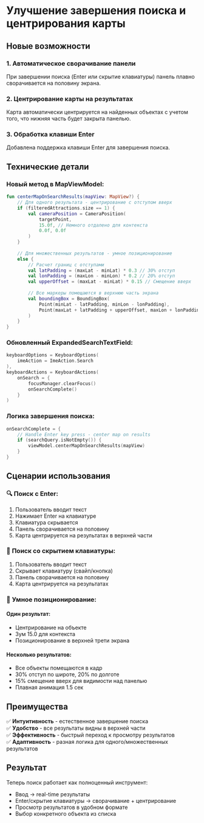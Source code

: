 # Улучшение завершения поиска и центрирования карты

## Новые возможности

### 1. **Автоматическое сворачивание панели**
При завершении поиска (Enter или скрытие клавиатуры) панель плавно сворачивается на половину экрана.

### 2. **Центрирование карты на результатах**
Карта автоматически центрируется на найденных объектах с учетом того, что нижняя часть будет закрыта панелью.

### 3. **Обработка клавиши Enter**
Добавлена поддержка клавиши Enter для завершения поиска.

## Технические детали

### Новый метод в MapViewModel:
```kotlin
fun centerMapOnSearchResults(mapView: MapView?) {
    // Для одного результата - центрирование с отступом вверх
    if (filteredAttractions.size == 1) {
        val cameraPosition = CameraPosition(
            targetPoint,
            15.0f, // Немного отдалено для контекста
            0.0f, 0.0f
        )
    }
    
    // Для множественных результатов - умное позиционирование
    else {
        // Расчет границ с отступами
        val latPadding = (maxLat - minLat) * 0.3 // 30% отступ
        val lonPadding = (maxLon - minLon) * 0.2 // 20% отступ
        val upperOffset = (maxLat - minLat) * 0.15 // Смещение вверх
        
        // Все маркеры помещаются в верхнюю часть экрана
        val boundingBox = BoundingBox(
            Point(minLat - latPadding, minLon - lonPadding),
            Point(maxLat + latPadding + upperOffset, maxLon + lonPadding)
        )
    }
}
```

### Обновленный ExpandedSearchTextField:
```kotlin
keyboardOptions = KeyboardOptions(
    imeAction = ImeAction.Search
),
keyboardActions = KeyboardActions(
    onSearch = {
        focusManager.clearFocus()
        onSearchComplete()
    }
)
```

### Логика завершения поиска:
```kotlin
onSearchComplete = {
    // Handle Enter key press - center map on results
    if (searchQuery.isNotEmpty()) {
        viewModel.centerMapOnSearchResults(mapView)
    }
}
```

## Сценарии использования

### 🔍 **Поиск с Enter:**
1. Пользователь вводит текст
2. Нажимает Enter на клавиатуре
3. Клавиатура скрывается
4. Панель сворачивается на половину
5. Карта центрируется на результатах в верхней части

### 📱 **Поиск со скрытием клавиатуры:**
1. Пользователь вводит текст
2. Скрывает клавиатуру (свайп/кнопка)
3. Панель сворачивается на половину
4. Карта центрируется на результатах

### 🎯 **Умное позиционирование:**

#### Один результат:
- Центрирование на объекте
- Зум 15.0 для контекста
- Позиционирование в верхней трети экрана

#### Несколько результатов:
- Все объекты помещаются в кадр
- 30% отступ по широте, 20% по долготе
- 15% смещение вверх для видимости над панелью
- Плавная анимация 1.5 сек

## Преимущества

✅ **Интуитивность** - естественное завершение поиска  
✅ **Удобство** - все результаты видны в верхней части  
✅ **Эффективность** - быстрый переход к просмотру результатов  
✅ **Адаптивность** - разная логика для одного/множественных результатов  

## Результат

Теперь поиск работает как полноценный инструмент:
- Ввод → real-time результаты
- Enter/скрытие клавиатуры → сворачивание + центрирование
- Просмотр результатов в удобном формате
- Выбор конкретного объекта из списка
